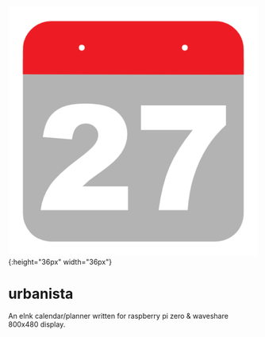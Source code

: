 ![](./docs/img/logo.png "eInk Calendar"){:height="36px" width="36px"}
# urbanista


An eInk calendar/planner written for raspberry pi zero &amp; waveshare 800x480 display.
